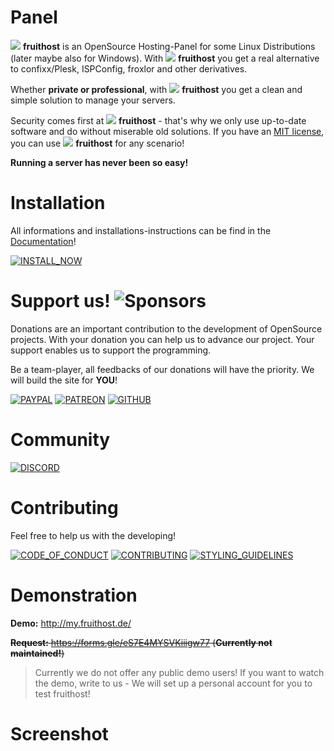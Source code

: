 # Panel
![](https://raw.githubusercontent.com/fruithost/Documentation/main/Images/LOGO_TEXT.png) **fruithost** is an OpenSource Hosting-Panel for some Linux Distributions (later maybe also for Windows). With ![](https://raw.githubusercontent.com/fruithost/Documentation/main/Images/LOGO_TEXT.png) **fruithost**  you get a real alternative to confixx/Plesk, ISPConfig, froxlor and other derivatives.

Whether **private or professional**, with ![](https://raw.githubusercontent.com/fruithost/Documentation/main/Images/LOGO_TEXT.png) **fruithost**  you get a clean and simple solution to manage your servers.

Security comes first at ![](https://raw.githubusercontent.com/fruithost/Documentation/main/Images/LOGO_TEXT.png) **fruithost** - that's why we only use up-to-date software and do without miserable old solutions. If you have an [MIT license](https://github.com/fruithost/Panel/blob/master/LICENSE), you can use ![](https://raw.githubusercontent.com/fruithost/Documentation/main/Images/LOGO_TEXT.png) **fruithost**   for any scenario!

**Running a server has never been so easy!**

# Installation
All informations and installations-instructions can be find in the [Documentation](https://github.com/fruithost/Documentation)!

[![INSTALL_NOW]](https://github.com/fruithost/Documentation/tree/main/Installation)

# Support us! ![Sponsors](https://img.shields.io/github/sponsors/fruithost?style=social)
Donations are an important contribution to the development of OpenSource projects. With your donation you can help us to advance our project. Your support enables us to support the programming.

Be a team-player, all feedbacks of our donations will have the priority. We will build the site for **YOU**!

[![PAYPAL]](https://paypal.me/debitdirect) [![PATREON]](https://www.patreon.com/fruithost) [![GITHUB]](https://github.com/sponsors/fruithost)

# Community
[![DISCORD]](https://discord.gg/8pTWckusSC)

# Contributing
Feel free to help us with the developing! 

[![CODE_OF_CONDUCT]](https://github.com/fruithost/Panel/blob/master/.github/CODE_OF_CONDUCT.md)
[![CONTRIBUTING]](https://github.com/fruithost/Panel/blob/master/.github/CONTRIBUTING.md)
[![STYLING_GUIDELINES]](https://fruithost.de/guidelines/styling)

[GITHUB]: https://img.shields.io/badge/GitHub-%24?style=for-the-badge&logo=github&color=%230d1117
[PAYPAL]: https://img.shields.io/badge/PayPal-%24?style=for-the-badge&logo=paypal&color=%23169BD7
[PATREON]: https://img.shields.io/badge/PATREON-%24?style=for-the-badge&logo=patreon&color=%23F96854
[INSTALL_NOW]: https://img.shields.io/badge/Install_Now!-37a779?style=for-the-badge
[CODE_OF_CONDUCT]: https://img.shields.io/badge/Code_of_Conduct-37a779?style=for-the-badge
[CONTRIBUTING]: https://img.shields.io/badge/Contributing-37a779?style=for-the-badge
[STYLING_GUIDELINES]: https://img.shields.io/badge/Styling_Guidelines-37a779?style=for-the-badge
[DISCORD]: https://img.shields.io/badge/Discord-37a779?style=for-the-badge&logo=discord&color=%230d1117

# Demonstration
**Demo:** http://my.fruithost.de/

~~**Request:** https://forms.gle/eS7E4MYSVKiiigw77 (**Currently not maintained!**)~~

> Currently we do not offer any public demo users!
> If you want to watch the demo, write to us - We will set up a personal account for you to test fruithost!

# Screenshot
<picture>
  <source media="(prefers-color-scheme: dark)" srcset="https://raw.githubusercontent.com/fruithost/Documentation/main/Images/Dark.png#gh-dark-mode-only">
  <img alt="" src="https://raw.githubusercontent.com/fruithost/Documentation/main/Images/Light.png">
</picture>

